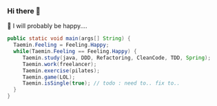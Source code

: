 ### Hi there 👋
🤔 I will probably be happy....

```java
public static void main(args[] String) {
  Taemin.Feeling = Feeling.Happy;
  while(Taemin.Feeling == Feeling.Happy) {
     Taemin.study(java, DDD, Refactoring, CleanCode, TDD, Spring);
     Taemin.work(freelancer);
     Taemin.exercise(pilates);
     Taemin.game(LOL);
     Taemin.isSingle(true); // todo : need to.. fix to..
  }
}
```

<!--
**KwakTaeMin/KwakTaeMin** is a ✨ _special_ ✨ repository because its `README.md` (this file) appears on your GitHub profile.

Here are some ideas to get you started:

- 🔭 I’m currently working on ...
- 🌱 I’m currently learning ...
- 👯 I’m looking to collaborate on ...
- 🤔 I’m looking for help with ...
- 💬 Ask me about ...
- 📫 How to reach me: ...
- 😄 Pronouns: ...
- ⚡ Fun fact: ...
-->
